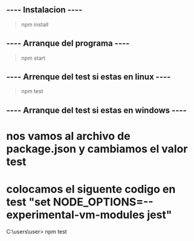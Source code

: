 ## ---- Instalacion ---- ##
> npm install

## ---- Arranque del programa ---- ##
> npm start

## ---- Arrenque del test si estas en linux ---- ##
> npm test

## ---- Arranque del test si estas en windows ---- ##
# nos vamos al archivo de package.json y cambiamos el valor test
# colocamos el siguente codigo en test "set NODE_OPTIONS=--experimental-vm-modules jest"

C:\users\user> npm test 